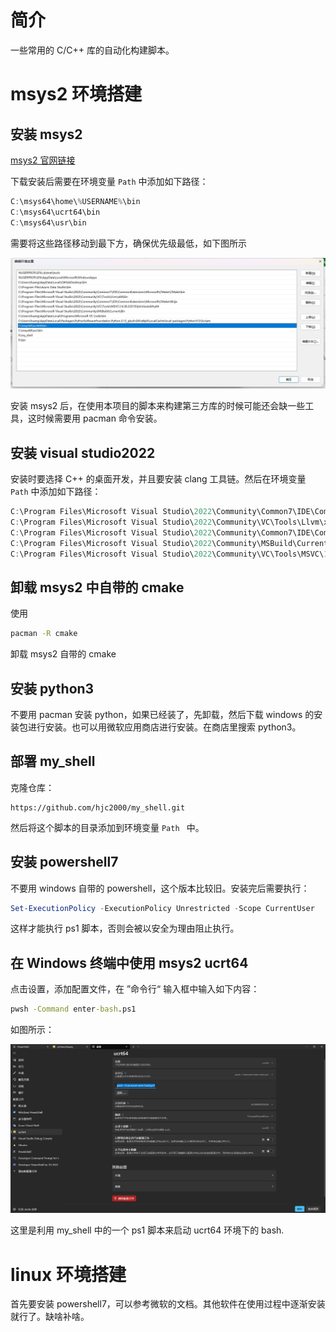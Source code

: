 # 简介

一些常用的 C/C++ 库的自动化构建脚本。

# msys2 环境搭建

## 安装 msys2

[msys2 官网链接](https://www.msys2.org/)

下载安装后需要在环境变量 `Path` 中添加如下路径：

```powershell
C:\msys64\home\%USERNAME%\bin
C:\msys64\ucrt64\bin
C:\msys64\usr\bin
```

需要将这些路径移动到最下方，确保优先级最低，如下图所示

![微信截图_20240404233236](./README.assets/微信截图_20240404233236.png)

安装 msys2 后，在使用本项目的脚本来构建第三方库的时候可能还会缺一些工具，这时候需要用 pacman 命令安装。

## 安装 visual studio2022

安装时要选择 C++ 的桌面开发，并且要安装 clang 工具链。然后在环境变量 `Path` 中添加如下路径：

```powershell
C:\Program Files\Microsoft Visual Studio\2022\Community\Common7\IDE\CommonExtensions\Microsoft\CMake\CMake\bin
C:\Program Files\Microsoft Visual Studio\2022\Community\VC\Tools\Llvm\x64\bin
C:\Program Files\Microsoft Visual Studio\2022\Community\Common7\IDE\CommonExtensions\Microsoft\CMake\Ninja
C:\Program Files\Microsoft Visual Studio\2022\Community\MSBuild\Current\Bin
C:\Program Files\Microsoft Visual Studio\2022\Community\VC\Tools\MSVC\14.39.33519\bin\Hostx64\x64
```

## 卸载 msys2 中自带的 cmake

使用

```bash
pacman -R cmake
```

卸载 msys2 自带的 cmake

## 安装 python3

不要用 pacman 安装 python，如果已经装了，先卸载，然后下载 windows 的安装包进行安装。也可以用微软应用商店进行安装。在商店里搜索 python3。

## 部署 my_shell

克隆仓库：

```
https://github.com/hjc2000/my_shell.git
```

然后将这个脚本的目录添加到环境变量 `Path ` 中。

## 安装 powershell7

不要用 windows 自带的 powershell，这个版本比较旧。安装完后需要执行：

```powershell
Set-ExecutionPolicy -ExecutionPolicy Unrestricted -Scope CurrentUser
```

这样才能执行 ps1 脚本，否则会被以安全为理由阻止执行。

## 在 Windows 终端中使用 msys2 ucrt64

点击设置，添加配置文件，在 ”命令行“ 输入框中输入如下内容：

```cmd
pwsh -Command enter-bash.ps1
```

如图所示：

![image-20250306231255463](./README.assets/image-20250306231255463.png)

这里是利用 my_shell 中的一个 ps1 脚本来启动 ucrt64 环境下的 bash.

# linux 环境搭建

首先要安装 powershell7，可以参考微软的文档。其他软件在使用过程中逐渐安装就行了。缺啥补啥。
